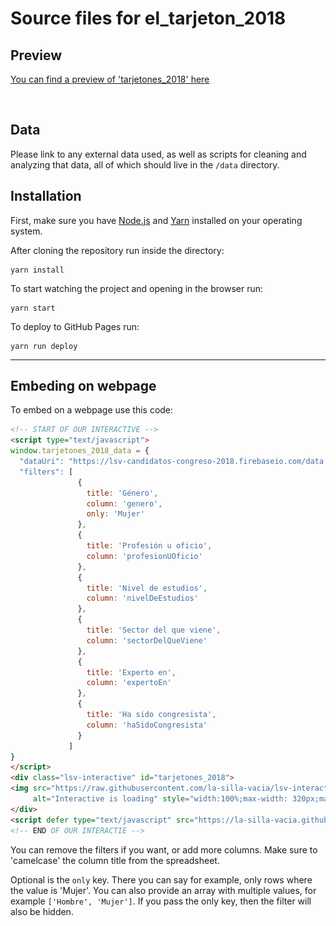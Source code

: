Source files for el_tarjeton_2018
=====

## Preview

[You can find a preview of 'tarjetones_2018' here](https://la-silla-vacia.github.io/el_tarjeton_2018/)

![](https://raw.githubusercontent.com/la-silla-vacia/el_tarjeton_2018/master/screenshot.png)

## Data
Please link to any external data used, as well as scripts for cleaning and analyzing that data, all of which should live in the `/data` directory.

## Installation
First, make sure you have [Node.js](https://nodejs.org/) and [Yarn](https://yarnpkg.com/en/) installed on your operating system.

After cloning the repository run inside the directory:
```
yarn install
```

To start watching the project and opening in the browser run:
```
yarn start
```

To deploy to GitHub Pages run:
```
yarn run deploy
```

---

## Embeding on webpage
To embed on a webpage use this code:
```html
<!-- START OF OUR INTERACTIVE -->
<script type="text/javascript">
window.tarjetones_2018_data = {
  "dataUri": "https://lsv-candidatos-congreso-2018.firebaseio.com/data.json",
  "filters": [
               {
                 title: 'Género',
                 column: 'genero',
                 only: 'Mujer'
               },
               {
                 title: 'Profesión u oficio',
                 column: 'profesionUOficio'
               },
               {
                 title: 'Nivel de estudios',
                 column: 'nivelDeEstudios'
               },
               {
                 title: 'Sector del que viene',
                 column: 'sectorDelQueViene'
               },
               {
                 title: 'Experto en',
                 column: 'expertoEn'
               },
               {
                 title: 'Ha sido congresista',
                 column: 'haSidoCongresista'
               }
             ]
}
</script>
<div class="lsv-interactive" id="tarjetones_2018">
<img src="https://raw.githubusercontent.com/la-silla-vacia/lsv-interactive/master/misc/lsvi-loading.gif"
     alt="Interactive is loading" style="width:100%;max-width: 320px;margin: 4em auto;display: block;">
</div>
<script defer type="text/javascript" src="https://la-silla-vacia.github.io/tarjetones_2018/script.js"></script>
<!-- END OF OUR INTERACTIE -->
```

You can remove the filters if you want, or add more columns. Make sure to 'camelcase' the column title from the spreadsheet. 

Optional is the `only` key. There you can say for example, only rows where the value is 'Mujer'. You can also provide an array with multiple values, for example `['Hombre', 'Mujer']`. 
If you pass the only key, then the filter will also be hidden.
